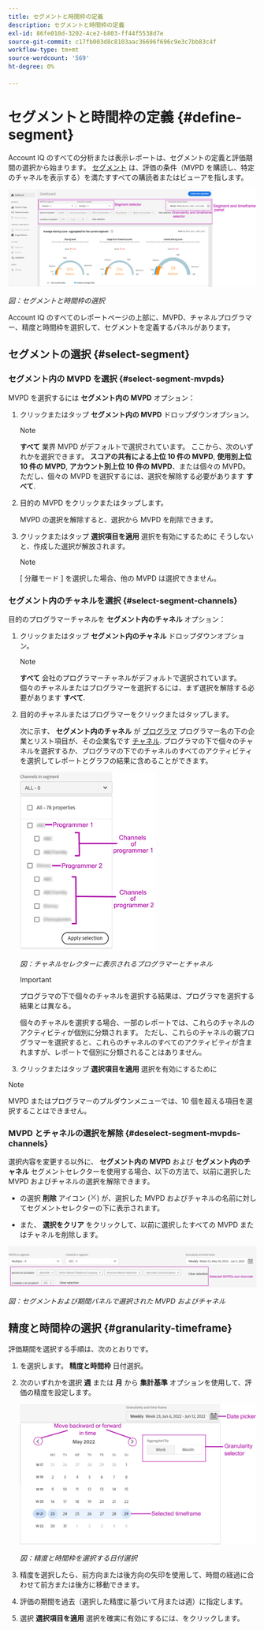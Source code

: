 ```yaml
---
title: セグメントと時間枠の定義
description: セグメントと時間枠の定義
exl-id: 86fe010d-3202-4ce2-b803-ff44f5538d7e
source-git-commit: c17fb003d8c8103aac36696f696c9e3c7bb83c4f
workflow-type: tm+mt
source-wordcount: '569'
ht-degree: 0%

---
```


# セグメントと時間枠の定義 {#define-segment}

Account IQ のすべての分析または表示レポートは、セグメントの定義と評価期間の選択から始まります。 [セグメント](/help/AccountIQ/product-concepts.md#segmet-def) は、評価の条件（MVPD を購読し、特定のチャネルを表示する）を満たすすべての購読者またはビューアを指します。

![](assets/segment-panel.png)

*図：セグメントと時間枠の選択*

Account IQ のすべてのレポートページの上部に、MVPD、チャネルプログラマー、精度と時間枠を選択して、セグメントを定義するパネルがあります。

## セグメントの選択 {#select-segment}

### セグメント内の MVPD を選択 {#select-segment-mvpds}

MVPD を選択するには **セグメント内の MVPD** オプション：

1. クリックまたはタップ **セグメント内の MVPD** ドロップダウンオプション。

   >[!NOTE]
   >
   >**すべて** 業界 MVPD がデフォルトで選択されています。 ここから、次のいずれかを選択できます。 **スコアの共有による上位 10 件の MVPD**, **使用別上位 10 件の MVPD**, **アカウント別上位 10 件の MVPD**、または個々の MVPD。 ただし、個々の MVPD を選択するには、選択を解除する必要があります **すべて**.

1. 目的の MVPD をクリックまたはタップします。

   MVPD の選択を解除すると、選択から MVPD を削除できます。

1. クリックまたはタップ **選択項目を適用** 選択を有効にするために そうしないと、作成した選択が解放されます。

   >[!NOTE]
   >
   >[ 分離モード ] を選択した場合、他の MVPD は選択できません。

### セグメント内のチャネルを選択 {#select-segment-channels}

目的のプログラマーチャネルを **セグメント内のチャネル** オプション：

1. クリックまたはタップ **セグメント内のチャネル** ドロップダウンオプション。

   >[!NOTE]
   >
   >**すべて** 会社のプログラマーチャネルがデフォルトで選択されています。 個々のチャネルまたはプログラマーを選択するには、まず選択を解除する必要があります **すべて**.

1. 目的のチャネルまたはプログラマーをクリックまたはタップします。

   次に示す、 **セグメント内のチャネル** が [プログラマ](/help/AccountIQ/product-concepts.md#programmer-def) プログラマー名の下の企業とリスト項目が、その企業名です [チャネル](/help/AccountIQ/product-concepts.md#channel-def). プログラマの下で個々のチャネルを選択するか、プログラマの下でのチャネルのすべてのアクティビティを選択してレポートとグラフの結果に含めることができます。

   ![](assets/programmer-channels.png)


   *図：チャネルセレクターに表示されるプログラマーとチャネル*

   >[!IMPORTANT]
   >
   >プログラマの下で個々のチャネルを選択する結果は、プログラマを選択する結果とは異なる。
   >
   >
   >個々のチャネルを選択する場合、一部のレポートでは、これらのチャネルのアクティビティが個別に分類されます。 ただし、これらのチャネルの親プログラマーを選択すると、これらのチャネルのすべてのアクティビティが含まれますが、レポートで個別に分類されることはありません。

1. クリックまたはタップ **選択項目を適用** 選択を有効にするために

>[!NOTE]
>
>MVPD またはプログラマーのプルダウンメニューでは、10 個を超える項目を選択することはできません。

### MVPD とチャネルの選択を解除 {#deselect-segment-mvpds-channels}

選択内容を変更する以外に、 **セグメント内の MVPD** および **セグメント内のチャネル** セグメントセレクターを使用する場合、以下の方法で、以前に選択した MVPD およびチャネルの選択を解除できます。

* の選択 **削除** アイコン (![アイコンを削除](assets/remove-icon.png)) が、選択した MVPD およびチャネルの名前に対してセグメントセレクターの下に表示されます。

* また、 **選択をクリア** をクリックして、以前に選択したすべての MVPD またはチャネルを削除します。

![](assets/segment-panel-selection.png)

*図：セグメントおよび期間パネルで選択された MVPD およびチャネル*

## 精度と時間枠の選択 {#granularity-timeframe}

評価期間を選択する手順は、次のとおりです。

1. を選択します。 **精度と時間枠** 日付選択。

1. 次のいずれかを選択 **週** または **月** から **集計基準** オプションを使用して、評価の精度を設定します。

   ![](assets/granularity-timeframe-weekwise.png)


   *図：精度と時間枠を選択する日付選択*

1. 精度を選択したら、前方向または後方向の矢印を使用して、時間の経過に合わせて前方または後方に移動できます。

1. 評価の期間を過去（選択した精度に基づいて月または週）に指定します。

1. 選択 **選択項目を適用** 選択を確実に有効にするには、をクリックします。
